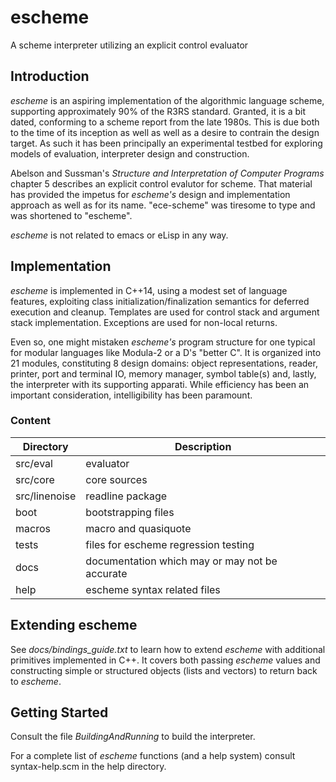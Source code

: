escheme
=======

A scheme interpreter utilizing an explicit control evaluator

## Introduction

_escheme_ is an aspiring implementation of the algorithmic language scheme, 
supporting approximately 90% of the R3RS standard. Granted, it is a bit dated,
conforming to a scheme report from the late 1980s.
This is due both to the time of its inception as well as well as a desire to
contrain the design target. As such it has been principally an experimental
testbed for exploring models of evaluation, interpreter design and construction.

Abelson and Sussman's _Structure and Interpretation of Computer Programs_
chapter 5 describes an explicit control evalutor for scheme. That material has provided the impetus
for _escheme's_ design and implementation approach as well as for its name. "ece-scheme" was tiresome
to type and was shortened to "escheme".

_escheme_ is not related to emacs or eLisp in any way.

## Implementation 

_escheme_ is implemented in C++14, using a modest set of language features,
exploiting class initialization/finalization semantics for deferred execution 
and cleanup. Templates are used for control stack and argument stack 
implementation. Exceptions are used for non-local returns. 

Even so, one might mistaken _escheme's_ program structure for one typical for modular
languages like Modula-2 or a D's "better C". It is organized into 21 modules, constituting
8 design domains: object representations, reader, printer, port and terminal
IO, memory manager, symbol table(s) and, lastly, the interpreter with its supporting
apparati. While efficiency has been an important consideration, intelligibility has
been paramount.


### Content
  
| Directory        | Description                                        |
| ---------------- | ---------------------------------------------------|
|  src/eval    |    evaluator|
|  src/core    |    core sources|
|  src/linenoise|  readline package|
|  boot      | bootstrapping files |
|  macros   |  macro and quasiquote|
|  tests  |    files for escheme regression testing|
|  docs |      documentation which may or may not be accurate|
|  help |      escheme syntax related files|

## Extending escheme

See _docs/bindings_guide.txt_ to learn how to extend _escheme_ with additional 
primitives implemented in C++. It covers both passing _escheme_ 
values and constructing simple or structured objects (lists and vectors) to
return back to _escheme_.

## Getting Started

Consult the file _BuildingAndRunning_ to build the interpreter.

For a complete list of _escheme_ functions (and a help system) consult syntax-help.scm in the 
help directory.



